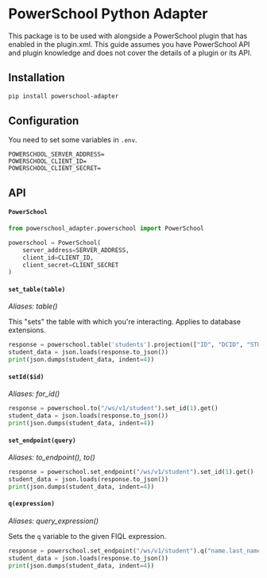# PowerSchool Python Adapter

This package is to be used with alongside a PowerSchool plugin that has enabled <oauth/> in the plugin.xml. This guide assumes you have PowerSchool API and plugin knowledge and does not cover the details of a plugin or its API.

## Installation

```bash
pip install powerschool-adapter
```

## Configuration

You need to set some variables in `.env`.

```dotenv
POWERSCHOOL_SERVER_ADDRESS=
POWERSCHOOL_CLIENT_ID=
POWERSCHOOL_CLIENT_SECRET=
```

## API

#### `PowerSchool`

```python
from powerschool_adapter.powerschool import PowerSchool

powerschool = PowerSchool(
    server_address=SERVER_ADDRESS,
    client_id=CLIENT_ID,
    client_secret=CLIENT_SECRET
)
```

#### `set_table(table)`

_Aliases: table()_

This "sets" the table with which you're interacting. Applies to database extensions.

```python
response = powerschool.table('students').projection(["ID", "DCID", "STUDENT_NUMBER", "LASTFIRST"]).set_method("GET").send()
student_data = json.loads(response.to_json())
print(json.dumps(student_data, indent=4))
```

#### `setId($id)`

_Aliases: for_id()_

```python
response = powerschool.to("/ws/v1/student").set_id(1).get()
student_data = json.loads(response.to_json())
print(json.dumps(student_data, indent=4))
```

#### `set_endpoint(query)`

_Aliases: to_endpoint(), to()_

```python
response = powerschool.set_endpoint("/ws/v1/student").set_id(1).get()
student_data = json.loads(response.to_json())
print(json.dumps(student_data, indent=4))
```

#### `q(expression)`

_Aliases: query_expression()_

Sets the `q` variable to the given FIQL expression.

```python
response = powerschool.set_endpoint("/ws/v1/student").q("name.last_name==Ada*").get()
student_data = json.loads(response.to_json())
print(json.dumps(student_data, indent=4))
```
